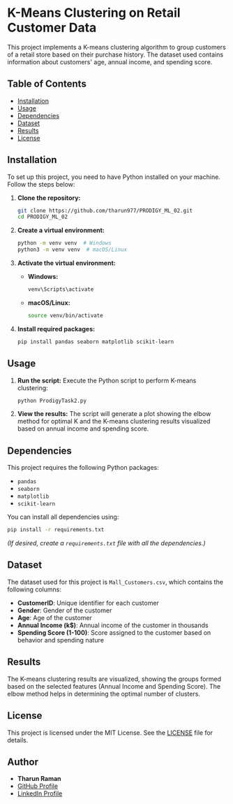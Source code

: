 # K-Means Clustering on Retail Customer Data

This project implements a K-means clustering algorithm to group customers of a retail store based on their purchase history. The dataset used contains information about customers' age, annual income, and spending score.

## Table of Contents

- [Installation](#installation)
- [Usage](#usage)
- [Dependencies](#dependencies)
- [Dataset](#dataset)
- [Results](#results)
- [License](#license)

## Installation

To set up this project, you need to have Python installed on your machine. Follow the steps below:

1. **Clone the repository:**
   ```bash
   git clone https://github.com/tharun977/PRODIGY_ML_02.git
   cd PRODIGY_ML_02
   ```

2. **Create a virtual environment:**
   ```bash
   python -m venv venv  # Windows
   python3 -m venv venv  # macOS/Linux
   ```

3. **Activate the virtual environment:**
   - **Windows:**
     ```bash
     venv\Scripts\activate
     ```
   - **macOS/Linux:**
     ```bash
     source venv/bin/activate
     ```

4. **Install required packages:**
   ```bash
   pip install pandas seaborn matplotlib scikit-learn
   ```

## Usage

1. **Run the script:**
   Execute the Python script to perform K-means clustering:
   ```bash
   python ProdigyTask2.py
   ```

2. **View the results:**
   The script will generate a plot showing the elbow method for optimal K and the K-means clustering results visualized based on annual income and spending score.

## Dependencies

This project requires the following Python packages:
- `pandas`
- `seaborn`
- `matplotlib`
- `scikit-learn`

You can install all dependencies using:
```bash
pip install -r requirements.txt
```

*(If desired, create a `requirements.txt` file with all the dependencies.)*

## Dataset

The dataset used for this project is `Mall_Customers.csv`, which contains the following columns:
- **CustomerID**: Unique identifier for each customer
- **Gender**: Gender of the customer
- **Age**: Age of the customer
- **Annual Income (k$)**: Annual income of the customer in thousands
- **Spending Score (1-100)**: Score assigned to the customer based on behavior and spending nature

## Results

The K-means clustering results are visualized, showing the groups formed based on the selected features (Annual Income and Spending Score). The elbow method helps in determining the optimal number of clusters.

## License

This project is licensed under the MIT License. See the [LICENSE](LICENSE) file for details.

## Author

- **Tharun Raman**
- [GitHub Profile](https://github.com/tharun977)
- [LinkedIn Profile](https://www.linkedin.com/in/tharunraman?lipi=urn%3Ali%3Apage%3Ad_flagship3_profile_view_base_contact_details%3BmOLf8ms%2FT1CLZliM7nBFiQ%3D%3D)
